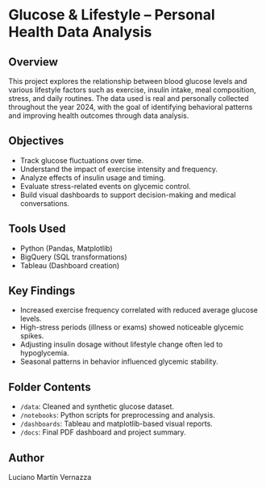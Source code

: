 # Glucose & Lifestyle – Personal Health Data Analysis

## Overview
This project explores the relationship between blood glucose levels and various lifestyle factors such as exercise, insulin intake, meal composition, stress, and daily routines. The data used is real and personally collected throughout the year 2024, with the goal of identifying behavioral patterns and improving health outcomes through data analysis.

## Objectives
- Track glucose fluctuations over time.
- Understand the impact of exercise intensity and frequency.
- Analyze effects of insulin usage and timing.
- Evaluate stress-related events on glycemic control.
- Build visual dashboards to support decision-making and medical conversations.

## Tools Used
- Python (Pandas, Matplotlib)
- BigQuery (SQL transformations)
- Tableau (Dashboard creation)

## Key Findings
- Increased exercise frequency correlated with reduced average glucose levels.
- High-stress periods (illness or exams) showed noticeable glycemic spikes.
- Adjusting insulin dosage without lifestyle change often led to hypoglycemia.
- Seasonal patterns in behavior influenced glycemic stability.

## Folder Contents
- `/data`: Cleaned and synthetic glucose dataset.
- `/notebooks`: Python scripts for preprocessing and analysis.
- `/dashboards`: Tableau and matplotlib-based visual reports.
- `/docs`: Final PDF dashboard and project summary.

## Author
Luciano Martín Vernazza
